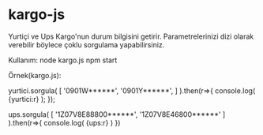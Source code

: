 # kargo-js
Yurtiçi ve Ups Kargo'nun durum bilgisini getirir. Parametrelerinizi dizi olarak verebilir böylece çoklu sorgulama yapabilirsiniz.

Kullanım:
node kargo.js
npm start

Örnek(kargo.js):



yurtici.sorgula(
    [
        '0901W******',
        '0901Y******',
    ]
).then(r=>{
    console.log( {yurtici:r} );
});


ups.sorgula(
    [
        '1Z07V8E88800******', 
        '1Z07V8E46800******'
    ]
    ).then(r=>{
    console.log( {ups:r} )
})

